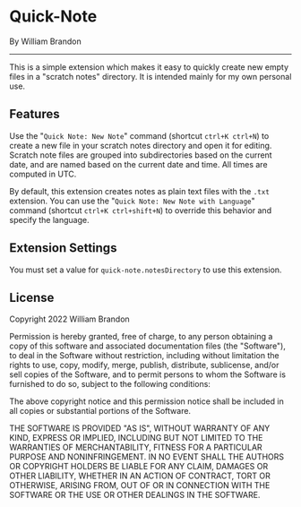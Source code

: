 # Quick-Note

By William Brandon

---

This is a simple extension which makes it easy to quickly create new empty files in a "scratch notes" directory. It is intended mainly for my own personal use.

## Features

Use the "`Quick Note: New Note`" command (shortcut `ctrl+K ctrl+N`) to create a new file in your scratch notes directory and open it for editing. Scratch note files are grouped into subdirectories based on the current date, and are named based on the current date and time. All times are computed in UTC.

By default, this extension creates notes as plain text files with the `.txt` extension. You can use the "`Quick Note: New Note with Language`" command (shortcut `ctrl+K ctrl+shift+N`) to override this behavior and specify the language.

## Extension Settings

You must set a value for `quick-note.notesDirectory` to use this extension.

## License

Copyright 2022 William Brandon

Permission is hereby granted, free of charge, to any person obtaining a copy of this software and associated documentation files (the "Software"), to deal in the Software without restriction, including without limitation the rights to use, copy, modify, merge, publish, distribute, sublicense, and/or sell copies of the Software, and to permit persons to whom the Software is furnished to do so, subject to the following conditions:

The above copyright notice and this permission notice shall be included in all copies or substantial portions of the Software.

THE SOFTWARE IS PROVIDED "AS IS", WITHOUT WARRANTY OF ANY KIND, EXPRESS OR IMPLIED, INCLUDING BUT NOT LIMITED TO THE WARRANTIES OF MERCHANTABILITY, FITNESS FOR A PARTICULAR PURPOSE AND NONINFRINGEMENT. IN NO EVENT SHALL THE AUTHORS OR COPYRIGHT HOLDERS BE LIABLE FOR ANY CLAIM, DAMAGES OR OTHER LIABILITY, WHETHER IN AN ACTION OF CONTRACT, TORT OR OTHERWISE, ARISING FROM, OUT OF OR IN CONNECTION WITH THE SOFTWARE OR THE USE OR OTHER DEALINGS IN THE SOFTWARE.
